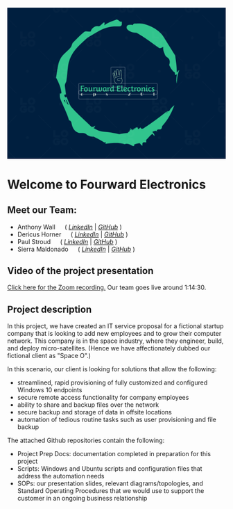 ![mygreatheader](forward-electronics-logo.png)

# Welcome to Fourward Electronics

## Meet our Team:

- Anthony Wall &emsp; ( _[LinkedIn](https://www.linkedin.com/in/anthony-wall-a2783019)_ | _[GitHub](https://github.com/Anthony098626)_ )
- Dericus Horner &emsp; ( _[LinkedIn](https://www.linkedin.com/in/dericus-horner-58824a123)_ | _[GitHub](https://github.com/Dhorner4)_ )
- Paul Stroud &emsp; ( _[LinkedIn](https://www.linkedin.com/in/paulstroud312)_ | _[GitHub](https://github.com/paulstroud2023)_ )
- Sierra Maldonado &emsp; ( _[LinkedIn](https://www.linkedin.com/in/sierra-maldonado)_ | _[GitHub](https://github.com/Magicwolfes)_ )

## Video of the project presentation
[Click here for the Zoom recording.](https://zoom.us/rec/share/LDfQOdcYJi8yflMn4LPaCHXsr1tsS1TCSRtmm-87TBmjlYSMlcXny_pdnzJAfnnq.hcS_EHTA_7MsIwnE)
Our team goes live around 1:14:30.

## Project description
In this project, we have created an IT service proposal for a fictional startup company that is looking to add new employees and to grow their computer network. This company is in the space industry, where they engineer, build, and deploy micro-satellites. (Hence we have affectionately dubbed our fictional client as "Space O".)

In this scenario, our client is looking for solutions that allow the following:
- streamlined, rapid provisioning of fully customized and configured Windows 10 endpoints
- secure remote access functionality for company employees
- ability to share and backup files over the network
- secure backup and storage of data in offsite locations
- automation of tedious routine tasks such as user provisioning and file backup

The attached Github repositories contain the following:
- Project Prep Docs: documentation completed in preparation for this project
- Scripts: Windows and Ubuntu scripts and configuration files that address the automation needs
- SOPs: our presentation slides, relevant diagrams/topologies, and Standard Operating Procedures that we would use to support the customer in an ongoing business relationship
